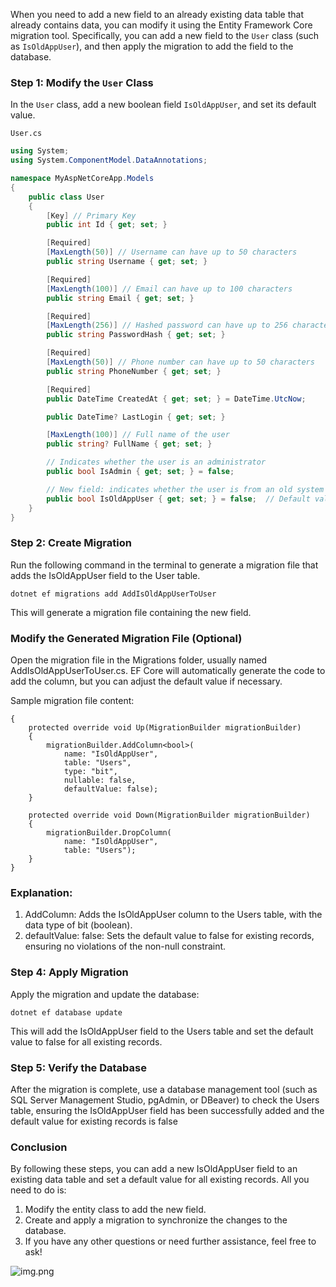 When you need to add a new field to an already existing data table that already contains data, you can modify it using the Entity Framework Core migration tool. Specifically, you can add a new field to the `User` class (such as `IsOldAppUser`), and then apply the migration to add the field to the database.

### Step 1: Modify the `User` Class
In the `User` class, add a new boolean field `IsOldAppUser`, and set its default value.

`User.cs`

```csharp
using System;
using System.ComponentModel.DataAnnotations;

namespace MyAspNetCoreApp.Models
{
    public class User
    {
        [Key] // Primary Key
        public int Id { get; set; }

        [Required]
        [MaxLength(50)] // Username can have up to 50 characters
        public string Username { get; set; }

        [Required]
        [MaxLength(100)] // Email can have up to 100 characters
        public string Email { get; set; }

        [Required]
        [MaxLength(256)] // Hashed password can have up to 256 characters
        public string PasswordHash { get; set; }

        [Required]
        [MaxLength(50)] // Phone number can have up to 50 characters
        public string PhoneNumber { get; set; }

        [Required]
        public DateTime CreatedAt { get; set; } = DateTime.UtcNow;

        public DateTime? LastLogin { get; set; }

        [MaxLength(100)] // Full name of the user
        public string? FullName { get; set; }

        // Indicates whether the user is an administrator
        public bool IsAdmin { get; set; } = false;

        // New field: indicates whether the user is from an old system
        public bool IsOldAppUser { get; set; } = false;  // Default value is false
    }
}

```


###  Step 2: Create Migration

Run the following command in the terminal to generate a migration file that adds the IsOldAppUser field to the User table.

```
dotnet ef migrations add AddIsOldAppUserToUser

```
This will generate a migration file containing the new field.

### Modify the Generated Migration File (Optional)

Open the migration file in the Migrations folder, usually named AddIsOldAppUserToUser.cs. EF Core will automatically generate the code to add the column, but you can adjust the default value if necessary.

Sample migration file content:

```public partial class AddIsOldAppUserToUser : Migration
{
    protected override void Up(MigrationBuilder migrationBuilder)
    {
        migrationBuilder.AddColumn<bool>(
            name: "IsOldAppUser",
            table: "Users",
            type: "bit",
            nullable: false,
            defaultValue: false);
    }

    protected override void Down(MigrationBuilder migrationBuilder)
    {
        migrationBuilder.DropColumn(
            name: "IsOldAppUser",
            table: "Users");
    }
}
```

### Explanation:

1. AddColumn<bool>: Adds the IsOldAppUser column to the Users table, with the data type of bit (boolean).
2. defaultValue: false: Sets the default value to false for existing records, ensuring no violations of the non-null constraint.



### Step 4: Apply Migration
Apply the migration and update the database:
```
dotnet ef database update

```
This will add the IsOldAppUser field to the Users table and set the default value to false for all existing records.

### Step 5: Verify the Database
After the migration is complete, use a database management tool (such as SQL Server Management Studio, pgAdmin, or DBeaver) to check the Users table, ensuring the IsOldAppUser field has been successfully added and the default value for existing records is false
### Conclusion

By following these steps, you can add a new IsOldAppUser field to an existing data table and set a default value for all existing records. All you need to do is:

1. Modify the entity class to add the new field.
2. Create and apply a migration to synchronize the changes to the database.
3. If you have any other questions or need further assistance, feel free to ask!

![img.png](img.png)